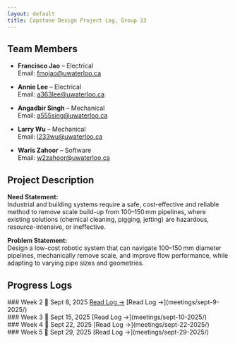 ```yaml
---
layout: default
title: Capstone Design Project Log, Group 23
---
```


## Team Members

- **Francisco Jao** – Electrical  
  Email: fmojao@uwaterloo.ca

- **Annie Lee** – Electrical  
  Email: a363lee@uwaterloo.ca

- **Angadbir Singh** – Mechanical  
  Email: a555sing@uwaterloo.ca

- **Larry Wu** – Mechanical  
  Email: l233wu@uwaterloo.ca

- **Waris Zahoor** – Software  
  Email: w2zahoor@uwaterloo.ca

## Project Description

**Need Statement:**  
Industrial and building systems require a safe, cost-effective and reliable method to remove scale build-up from 100–150 mm pipelines, where existing solutions (chemical cleaning, pigging, jetting) are hazardous, resource-intensive, or ineffective.

**Problem Statement:**  
Design a low-cost robotic system that can navigate 100–150 mm diameter pipelines, mechanically remove scale, and improve flow performance, while adapting to varying pipe sizes and geometries.

## Progress Logs

<div class="log-list">

<div class="log-card">
  ### Week 2  
  📅 Sept 8, 2025  
  <a href="https://github.com/warisz/mte-capstone/blob/c2748ce4c6ec4a0905e86f81372e6f5ab8c2e3de/meetings/sept-10-2025.md">Read Log →</a>
  [Read Log →](meetings/sept-9-2025/)
</div>

<div class="log-card">
  ### Week 3  
  📅 Sept 15, 2025  
  [Read Log →](meetings/sept-10-2025/)
</div>

<div class="log-card">
  ### Week 4  
  📅 Sept 22, 2025  
  [Read Log →](meetings/sept-22-2025/)
</div>

<div class="log-card">
  ### Week 5  
  📅 Sept 29, 2025  
  [Read Log →](meetings/sept-29-2025/)
</div>

</div>
